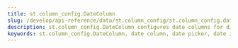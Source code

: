 ```yaml
---
title: st.column_config.DateColumn
slug: /develop/api-reference/data/st.column_config/st.column_config.datecolumn
description: st.column_config.DateColumn configures date columns for displaying and editing date values with date picker interface.
keywords: st.column_config.DateColumn, date column, date picker, date input, datetime column, date display, date formatting, calendar input, date selection
---
```


<Autofunction function="streamlit.column_config.DateColumn" />

